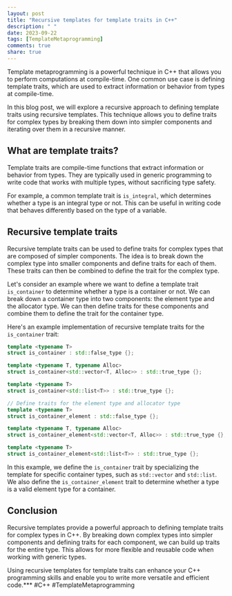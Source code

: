 ```yaml
---
layout: post
title: "Recursive templates for template traits in C++"
description: " "
date: 2023-09-22
tags: [TemplateMetaprogramming]
comments: true
share: true
---
```


Template metaprogramming is a powerful technique in C++ that allows you to perform computations at compile-time. One common use case is defining template traits, which are used to extract information or behavior from types at compile-time.

In this blog post, we will explore a recursive approach to defining template traits using recursive templates. This technique allows you to define traits for complex types by breaking them down into simpler components and iterating over them in a recursive manner.

## What are template traits?

Template traits are compile-time functions that extract information or behavior from types. They are typically used in generic programming to write code that works with multiple types, without sacrificing type safety.

For example, a common template trait is `is_integral`, which determines whether a type is an integral type or not. This can be useful in writing code that behaves differently based on the type of a variable.

## Recursive template traits

Recursive template traits can be used to define traits for complex types that are composed of simpler components. The idea is to break down the complex type into smaller components and define traits for each of them. These traits can then be combined to define the trait for the complex type.

Let's consider an example where we want to define a template trait `is_container` to determine whether a type is a container or not. We can break down a container type into two components: the element type and the allocator type. We can then define traits for these components and combine them to define the trait for the container type.

Here's an example implementation of recursive template traits for the `is_container` trait:

```cpp
template <typename T>
struct is_container : std::false_type {};

template <typename T, typename Alloc>
struct is_container<std::vector<T, Alloc>> : std::true_type {};

template <typename T>
struct is_container<std::list<T>> : std::true_type {};

// Define traits for the element type and allocator type
template <typename T>
struct is_container_element : std::false_type {};

template <typename T, typename Alloc>
struct is_container_element<std::vector<T, Alloc>> : std::true_type {};

template <typename T>
struct is_container_element<std::list<T>> : std::true_type {};
```

In this example, we define the `is_container` trait by specializing the template for specific container types, such as `std::vector` and `std::list`. We also define the `is_container_element` trait to determine whether a type is a valid element type for a container.

## Conclusion

Recursive templates provide a powerful approach to defining template traits for complex types in C++. By breaking down complex types into simpler components and defining traits for each component, we can build up traits for the entire type. This allows for more flexible and reusable code when working with generic types.

Using recursive templates for template traits can enhance your C++ programming skills and enable you to write more versatile and efficient code.*** #C++ #TemplateMetaprogramming